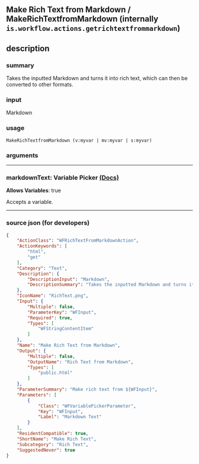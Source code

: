 
## Make Rich Text from Markdown / MakeRichTextfromMarkdown (internally `is.workflow.actions.getrichtextfrommarkdown`)


## description

### summary

Takes the inputted Markdown and turns it into rich text, which can then be converted to other formats.


### input

Markdown


### usage
```
MakeRichTextfromMarkdown (v:myvar | mv:myvar | s:myvar)
```

### arguments

---

### markdownText: Variable Picker [(Docs)](https://pfgithub.github.io/shortcutslang/gettingstarted#variable-picker-fields)
**Allows Variables**: true



Accepts a variable.

---

### source json (for developers)

```json
{
	"ActionClass": "WFRichTextFromMarkdownAction",
	"ActionKeywords": [
		"html",
		"get"
	],
	"Category": "Text",
	"Description": {
		"DescriptionInput": "Markdown",
		"DescriptionSummary": "Takes the inputted Markdown and turns it into rich text, which can then be converted to other formats."
	},
	"IconName": "RichText.png",
	"Input": {
		"Multiple": false,
		"ParameterKey": "WFInput",
		"Required": true,
		"Types": [
			"WFStringContentItem"
		]
	},
	"Name": "Make Rich Text from Markdown",
	"Output": {
		"Multiple": false,
		"OutputName": "Rich Text from Markdown",
		"Types": [
			"public.html"
		]
	},
	"ParameterSummary": "Make rich text from ${WFInput}",
	"Parameters": [
		{
			"Class": "WFVariablePickerParameter",
			"Key": "WFInput",
			"Label": "Markdown Text"
		}
	],
	"ResidentCompatible": true,
	"ShortName": "Make Rich Text",
	"Subcategory": "Rich Text",
	"SuggestedNever": true
}
```
